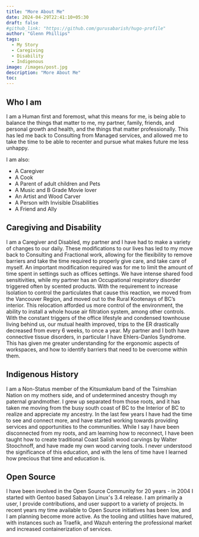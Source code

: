 ```yaml
---
title: "More About Me"
date: 2024-04-29T22:41:10+05:30
draft: false
#github_link: "https://github.com/gurusabarish/hugo-profile"
author: "Glenn Phillips"
tags:
  - My Story
  - Caregiving
  - Disability
  - Indigenous
image: /images/post.jpg
description: "More About Me"
toc: 
---
```


## Who I am

I am a Human first and foremost, what this means for me, is being able to balance the things that matter to me, my partner, family, friends, and personal growth and health, and the things that matter professionally.  This has led me back to Consulting from Managed services, and allowed me to take the time to be able to recenter and pursue what makes future me less unhappy. 

I am also:
 - A Caregiver
 - A Cook
 - A Parent of adult children and Pets
 - A Music and B Grade Movie lover
 - An Artist and Wood Carver
 - A Person with Invisible Disabilities
 - A Friend and Ally

## Caregiving and Disability

 I am a Caregiver and Disabled, my partner and I have had to make a variety of changes to our daily.  These modifications to our lives has led to my move back to Consulting and Fractional work, allowing for the flexibility to remove barriers and take the time required to properly give care, and take care of myself.  An important modification required was for me to limit the amount of time spent in settings such as offices settings. We have intense shared food sensitivities, while my partner has an Occupational respiratory disorder triggered often by scented products. With the requirement to increase Isolation to control the particulates that cause this reaction, we moved from the Vancouver Region, and moved out to the Rural Kootenays of BC’s interior. This relocation afforded us more control of the environment, the ability to install a whole house air filtration system, among other controls.  With the constant triggers of the office lifestyle and condensed townhouse living behind us, our mutual health improved, trips to the ER drastically decreased from every 6 weeks, to once a year. My partner and I both have connective tissue disorders, in particular I have Ehlers-Danlos Syndrome. This has given me greater understanding for the ergonomic aspects of workspaces, and how to identify barriers that need to be overcome within them.
 
## Indigenous History

I am a Non-Status member of the Kitsumkalum band of the Tsimshian Nation on my mothers side, and of undetermined ancestry though my paternal grandmother. I grew up separated from those roots, and it has taken me moving from the busy south coast of BC to the Interior of BC to realize and appreciate my ancestry. In the last few years I have had the time to see and connect more, and have started working towards providing services and opportunities to the communities.  While I say I have been disconnected from my roots, and am learning how to reconnect, I have been taught how to create traditional Coast Salish wood carvings by Walter Stoochnoff, and have made my own wood carving tools. I never understood the significance of this education, and with the lens of time have I learned how precious that time and education is.

## Open Source

I have been involved in the Open Source Community for 20 years - in 2004 I started with Gentoo based Sabayon Linux's 3.4 release. I am primarily a user, I provide contributions, and user support to a variety of projects. In recent years my time available to Open Source initiatives has been low, and I am planning become more active. As the tooling and utilities have matured, with instances such as Traefik, and Wazuh entering the professional market and increased containerization of services.
